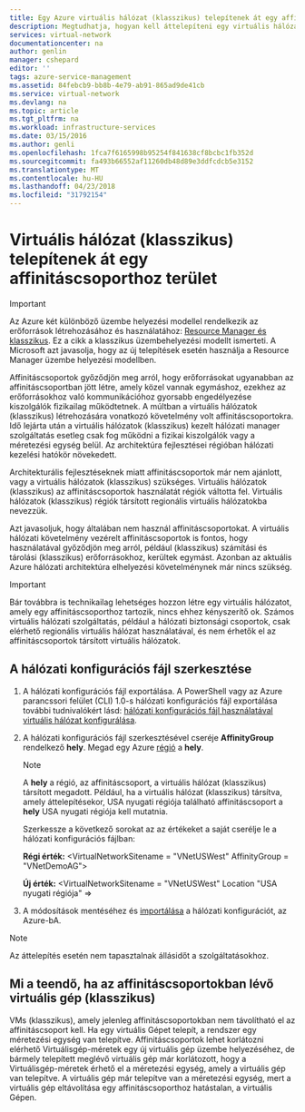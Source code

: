 ```yaml
---
title: Egy Azure virtuális hálózat (klasszikus) telepítenek át egy affinitáscsoporthoz egy régiót |} Microsoft Docs
description: Megtudhatja, hogyan kell áttelepíteni egy virtuális hálózat (klasszikus) affinitáscsoport egy régiót.
services: virtual-network
documentationcenter: na
author: genlin
manager: cshepard
editor: ''
tags: azure-service-management
ms.assetid: 84febcb9-bb8b-4e79-ab91-865ad9de41cb
ms.service: virtual-network
ms.devlang: na
ms.topic: article
ms.tgt_pltfrm: na
ms.workload: infrastructure-services
ms.date: 03/15/2016
ms.author: genli
ms.openlocfilehash: 1fca7f6165998b95254f841638cf8bcbc1fb352d
ms.sourcegitcommit: fa493b66552af11260db48d89e3ddfcdcb5e3152
ms.translationtype: MT
ms.contentlocale: hu-HU
ms.lasthandoff: 04/23/2018
ms.locfileid: "31792154"
---
```

# <a name="migrate-a-virtual-network-classic-from-an-affinity-group-to-a-region"></a>Virtuális hálózat (klasszikus) telepítenek át egy affinitáscsoporthoz terület

> [!IMPORTANT]
> Az Azure két különböző üzembe helyezési modellel rendelkezik az erőforrások létrehozásához és használatához: [Resource Manager és klasszikus](../resource-manager-deployment-model.md?toc=%2fazure%2fvirtual-network%2ftoc.json). Ez a cikk a klasszikus üzembehelyezési modellt ismerteti. A Microsoft azt javasolja, hogy az új telepítések esetén használja a Resource Manager üzembe helyezési modellben.

Affinitáscsoportok győződjön meg arról, hogy erőforrásokat ugyanabban az affinitáscsoportban jött létre, amely közel vannak egymáshoz, ezekhez az erőforrásokhoz való kommunikációhoz gyorsabb engedélyezése kiszolgálók fizikailag működtetnek. A múltban a virtuális hálózatok (klasszikus) létrehozására vonatkozó követelmény volt affinitáscsoportokra. Idő lejárta után a virtuális hálózatok (klasszikus) kezelt hálózati manager szolgáltatás esetleg csak fog működni a fizikai kiszolgálók vagy a méretezési egység belül. Az architektúra fejlesztései régióban hálózati kezelési hatókör növekedett.

Architekturális fejlesztéseknek miatt affinitáscsoportok már nem ajánlott, vagy a virtuális hálózatok (klasszikus) szükséges. Virtuális hálózatok (klasszikus) az affinitáscsoportok használatát régiók váltotta fel. Virtuális hálózatok (klasszikus) régiók társított regionális virtuális hálózatokba nevezzük.

Azt javasoljuk, hogy általában nem használ affinitáscsoportokat. A virtuális hálózati követelmény vezérelt affinitáscsoportok is fontos, hogy használatával győződjön meg arról, például (klasszikus) számítási és tárolási (klasszikus) erőforrásokhoz, kerültek egymást. Azonban az aktuális Azure hálózati architektúra elhelyezési követelménynek már nincs szükség.

> [!IMPORTANT]
> Bár továbbra is technikailag lehetséges hozzon létre egy virtuális hálózatot, amely egy affinitáscsoporthoz tartozik, nincs ehhez kényszerítő ok. Számos virtuális hálózati szolgáltatás, például a hálózati biztonsági csoportok, csak elérhető regionális virtuális hálózat használatával, és nem érhetők el az affinitáscsoportok társított virtuális hálózatok.
> 
> 

## <a name="edit-the-network-configuration-file"></a>A hálózati konfigurációs fájl szerkesztése

1. A hálózati konfigurációs fájl exportálása. A PowerShell vagy az Azure parancssori felület (CLI) 1.0-s hálózati konfigurációs fájl exportálása további tudnivalókért lásd: [hálózati konfigurációs fájl használatával virtuális hálózat konfigurálása](virtual-networks-using-network-configuration-file.md#export).
2. A hálózati konfigurációs fájl szerkesztésével cseréje **AffinityGroup** rendelkező **hely**. Megad egy Azure [régió](https://azure.microsoft.com/regions) a **hely**.
   
   > [!NOTE]
   > A **hely** a régió, az affinitáscsoport, a virtuális hálózat (klasszikus) társított megadott. Például, ha a virtuális hálózat (klasszikus) társítva, amely áttelepítésekor, USA nyugati régiója található affinitáscsoport a **hely** USA nyugati régiója kell mutatnia. 
   > 
   > 
   
    Szerkessze a következő sorokat az az értékeket a saját cserélje le a hálózati konfigurációs fájlban: 
   
    **Régi érték:** \<VirtualNetworkSitename = "VNetUSWest" AffinityGroup = "VNetDemoAG"\> 
   
    **Új érték:** \<VirtualNetworkSitename = "VNetUSWest" Location "USA nyugati régiója" =\>
3. A módosítások mentéséhez és [importálása](virtual-networks-using-network-configuration-file.md#import) a hálózati konfigurációt, az Azure-bA.

> [!NOTE]
> Az áttelepítés esetén nem tapasztalnak állásidőt a szolgáltatásokhoz.
> 
> 

## <a name="what-to-do-if-you-have-a-vm-classic-in-an-affinity-group"></a>Mi a teendő, ha az affinitáscsoportokban lévő virtuális gép (klasszikus)
VMs (klasszikus), amely jelenleg affinitáscsoportokban nem távolítható el az affinitáscsoport kell. Ha egy virtuális Gépet telepít, a rendszer egy méretezési egység van telepítve. Affinitáscsoportok lehet korlátozni elérhető Virtuálisgép-méretek egy új virtuális gép üzembe helyezéséhez, de bármely telepített meglévő virtuális gép már korlátozott, hogy a Virtuálisgép-méretek érhető el a méretezési egység, amely a virtuális gép van telepítve. A virtuális gép már telepítve van a méretezési egység, mert a virtuális gép eltávolítása egy affinitáscsoporthoz hatástalan, a virtuális Gépen.
